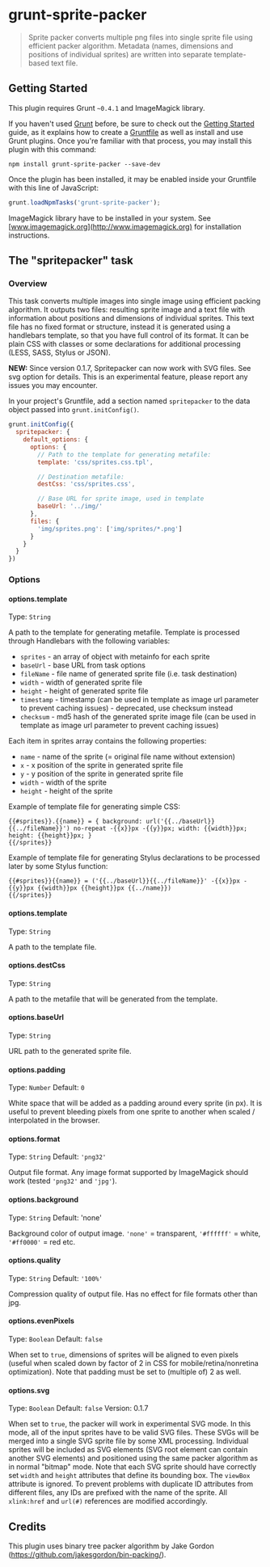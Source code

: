 # grunt-sprite-packer

> Sprite packer converts multiple png files into single sprite file using efficient packer algorithm. Metadata (names, dimensions and positions of individual sprites) are written into separate template-based text file.

## Getting Started
This plugin requires Grunt `~0.4.1` and ImageMagick library.

If you haven't used [Grunt](http://gruntjs.com/) before, be sure to check out the [Getting Started](http://gruntjs.com/getting-started) guide, as it explains how to create a [Gruntfile](http://gruntjs.com/sample-gruntfile) as well as install and use Grunt plugins. Once you're familiar with that process, you may install this plugin with this command:

```shell
npm install grunt-sprite-packer --save-dev
```

Once the plugin has been installed, it may be enabled inside your Gruntfile with this line of JavaScript:

```js
grunt.loadNpmTasks('grunt-sprite-packer');
```

ImageMagick library have to be installed in your system. See [www.imagemagick.org](http://www.imagemagick.org) for installation instructions.

## The "spritepacker" task

### Overview

This task converts multiple images into single image using efficient packing algorithm. It outputs two files: resulting sprite image and a text file with information about positions and dimensions of individual sprites. This text file has no fixed format or structure, instead it is generated using a handlebars template, so that you have full control of its format. It can be plain CSS with classes or some declarations for additional processing (LESS, SASS, Stylus or JSON).

**NEW:** Since version 0.1.7, Spritepacker can now work with SVG files. See svg option for details. This is an experimental feature, please report any issues you may encounter.

In your project's Gruntfile, add a section named `spritepacker` to the data object passed into `grunt.initConfig()`.

```js
grunt.initConfig({
  spritepacker: {
    default_options: {
      options: {
        // Path to the template for generating metafile:
        template: 'css/sprites.css.tpl',

        // Destination metafile:
        destCss: 'css/sprites.css',

        // Base URL for sprite image, used in template
        baseUrl: '../img/'
      },
      files: {
        'img/sprites.png': ['img/sprites/*.png']
      }
    }
  }
})
```

### Options

#### options.template
Type: `String`

A path to the template for generating metafile. Template is processed through Handlebars with the following variables:

* `sprites` - an array of object with metainfo for each sprite
* `baseUrl` - base URL from task options
* `fileName` - file name of generated sprite file (i.e. task destination)
* `width` - width of generated sprite file
* `height` - height of generated sprite file
* `timestamp` - timestamp (can be used in template as image url parameter to prevent caching issues) - deprecated, use checksum instead
* `checksum` - md5 hash of the generated sprite image file (can be used in template as image url parameter to prevent caching issues)

Each item in sprites array contains the following properties:

* `name` - name of the sprite (= original file name without extension)
* `x` - x position of the sprite in generated sprite file
* `y` - y position of the sprite in generated sprite file
* `width` - width of the sprite
* `height` - height of the sprite

Example of template file for generating simple CSS:

```
{{#sprites}}.{{name}} = { background: url('{{../baseUrl}}{{../fileName}}') no-repeat -{{x}}px -{{y}}px; width: {{width}}px; height: {{height}}px; }
{{/sprites}}
```

Example of template file for generating Stylus declarations to be processed later by some Stylus function:

```
{{#sprites}}{{name}} = ('{{../baseUrl}}{{../fileName}}' -{{x}}px -{{y}}px {{width}}px {{height}}px {{../name}})
{{/sprites}}
```

#### options.template
Type: `String`

A path to the template file.

#### options.destCss
Type: `String`

A path to the metafile that will be generated from the template.

#### options.baseUrl
Type: `String`

URL path to the generated sprite file.

#### options.padding
Type: `Number`
Default: `0`

White space that will be added as a padding around every sprite (in px). It is useful to prevent bleeding pixels from one sprite to another when scaled / interpolated in the browser.

#### options.format
Type: `String`
Default: `'png32'`

Output file format. Any image format supported by ImageMagick should work (tested `'png32'` and `'jpg'`).

#### options.background
Type: `String`
Default: 'none'

Background color of output image. `'none'` = transparent, `'#ffffff'` = white, `'#ff0000'` = red etc.

#### options.quality
Type: `String`
Default: `'100%'`

Compression quality of output file. Has no effect for file formats other than jpg.

#### options.evenPixels
Type: `Boolean`
Default: `false`

When set to `true`, dimensions of sprites will be aligned to even pixels (useful when scaled down by factor of 2 in CSS for mobile/retina/nonretina optimization). Note that padding must be set to (multiple of) 2 as well.

#### options.svg
Type: `Boolean`
Default: `false`
Version: 0.1.7

When set to `true`, the packer will work in experimental SVG mode. In this mode, all of the input sprites have to be valid SVG files. These SVGs will be merged into a single SVG sprite file by some XML processing. Individual sprites will be included as SVG elements (SVG root element can contain another SVG elements) and positioned using the same packer algorithm as in normal "bitmap" mode. Note that each SVG sprite should have correctly set `width` and `height` attributes that define its bounding box. The `viewBox` attribute is ignored. To prevent problems with duplicate ID attributes from different files, any IDs are prefixed with the name of the sprite. All `xlink:href` and `url(#)` references are modified accordingly.

## Credits

This plugin uses binary tree packer algorithm by Jake Gordon (<https://github.com/jakesgordon/bin-packing/>).

